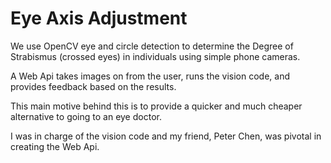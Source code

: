 # Eye Axis Adjustment
We use OpenCV eye and circle detection to determine the Degree of Strabismus (crossed eyes) in individuals using simple phone cameras.

A Web Api takes images on from the user, runs the vision code, and provides feedback based on the results.

This main motive behind this is to provide a quicker and much cheaper alternative to going to an eye doctor.

I was in charge of the vision code and my friend, Peter Chen, was pivotal in creating the Web Api.
